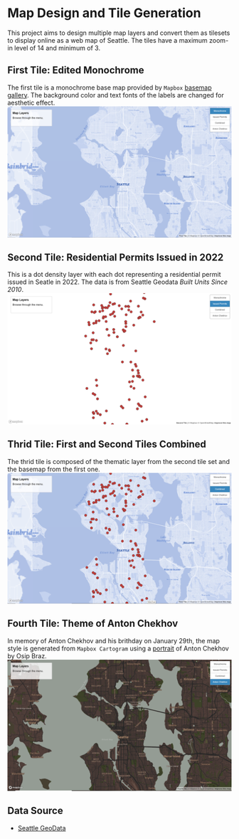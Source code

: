# Map Design and Tile Generation
This project aims to design multiple map layers and convert them as tilesets to display online as a web map of Seattle. The tiles have a maximum zoom-in level of 14 and minimum of 3. 

## First Tile: Edited Monochrome
The first tile is a monochrome base map provided by `Mapbox` [basemap gallery](https://www.mapbox.com/gallery/). The background color and text fonts of the labels are changed for aesthetic effect.
![tile 1](img/tile1.PNG)

## Second Tile: Residential Permits Issued in 2022
This is a dot density layer with each dot representing a residential permit issued in Seatle in 2022. The data is from Seattle Geodata _Built Units Since 2010_. 
![tile 2](img/tile2.PNG)

## Thrid Tile: First and Second Tiles Combined
The thrid tile is composed of the thematic layer from the second tile set and the basemap from the first one.
![tile 3](img/tile3.PNG)

## Fourth Tile: Theme of Anton Chekhov
In memory of Anton Chekhov and his brithday on January 29th, the map style is generated from `Mapbox Cartogram` using a [portrait](https://en.wikipedia.org/wiki/Anton_Chekhov#/media/File:Chekhov_1898_by_Osip_Braz.jpg) of Anton Chekhov by Osip Braz.
![tile 4](img/tile4.PNG)

## Data Source
- [Seattle GeoData](https://data-seattlecitygis.opendata.arcgis.com/datasets/SeattleCityGIS::built-units-since-2010/explore?location=47.619210%2C-122.268552%2C11.00)
